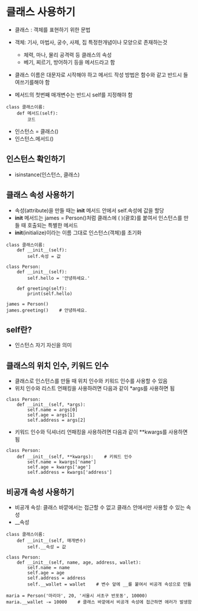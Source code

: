 # 클래스 사용하기
- 클래스 : 객체를 표현하기 위한 문법
- 객체: 기사, 마법사, 궁수, 사제, 집 특정한개념이나 모양으로 존재하는것
    - 체력, 마나, 물리 공격력 등 클래스의 속성
    - 베기, 찌르기, 방어하기 등을 메서드라고 함

- 클래스 이름은 대문자로 시작해야 하고 메서드 작성 방법은 함수와 같고 반드시 들여쓰기를해야 함
- 메서드의 첫번째 매개변수는 반드시 self를 지정해야 함
```
class 클래스이름:
    def 메서드(self):
        코드
```
- 인스턴스 = 클래스()
- 인스턴스.메서드()

## 인스턴스 확인하기
- isinstance(인스턴스, 클래스)

## 클래스 속성 사용하기
- 속성(attribute)을 만들 때는 __init__ 메서드 안에서 self.속성에 값을 할당
- __init__ 메서드는 james = Person()처럼 클래스에 ( )(괄호)를 붙여서 인스턴스를 만들 때 호출되는 특별한 메서드
- __init__(initialize)이라는 이름 그대로 인스턴스(객체)를 초기화
```
class 클래스이름:
    def __init__(self):
        self.속성 = 값
```
```
class Person:
    def __init__(self):
        self.hello = '안녕하세요.'
 
    def greeting(self):
        print(self.hello)
 
james = Person()
james.greeting()    # 안녕하세요.
```

## self란?
- 인스턴스 자기 자신을 의미

## 클래스의 위치 인수, 키워드 인수
- 클래스로 인스턴스를 만들 때 위치 인수와 키워드 인수를 사용할 수 있음
- 위치 인수와 리스트 언패킹을 사용하려면 다음과 같이 *args를 사용하면 됨
```
class Person:
    def __init__(self, *args):
        self.name = args[0]
        self.age = args[1]
        self.address = args[2]
```
- 키워드 인수와 딕셔너리 언패킹을 사용하려면 다음과 같이 **kwargs를 사용하면 됨
```
class Person:
    def __init__(self, **kwargs):    # 키워드 인수
        self.name = kwargs['name']
        self.age = kwargs['age']
        self.address = kwargs['address']
```

## 비공개 속성 사용하기
- 비공개 속성: 클래스 바깥에서는 접근할 수 없고 클래스 안에서만 사용할 수 있는 속성
- __속성
```
class 클래스이름:
    def __init__(self, 매개변수)
        self.__속성 = 값
```
```
class Person:
    def __init__(self, name, age, address, wallet):
        self.name = name
        self.age = age
        self.address = address
        self.__wallet = wallet    # 변수 앞에 __를 붙여서 비공개 속성으로 만듦
 
maria = Person('마리아', 20, '서울시 서초구 반포동', 10000)
maria.__wallet -= 10000    # 클래스 바깥에서 비공개 속성에 접근하면 에러가 발생함
```